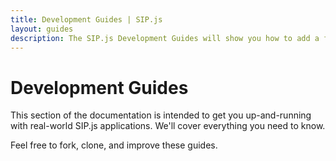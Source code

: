 ```yaml
---
title: Development Guides | SIP.js
layout: guides
description: The SIP.js Development Guides will show you how to add a full SIP signaling stack to your WebRTC application in no time.
---
```


# Development Guides

This section of the documentation is intended to get you up-and-running with
real-world SIP.js applications. We'll cover everything you need to know.

Feel free to fork, clone, and improve these guides.

